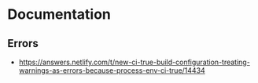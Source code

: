 # Documentation

## Errors

- https://answers.netlify.com/t/new-ci-true-build-configuration-treating-warnings-as-errors-because-process-env-ci-true/14434
